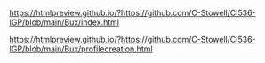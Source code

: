 

https://htmlpreview.github.io/?https://github.com/C-Stowell/CI536-IGP/blob/main/Bux/index.html

https://htmlpreview.github.io/?https://github.com/C-Stowell/CI536-IGP/blob/main/Bux/profilecreation.html


